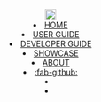 <head-bottom>
  <link rel="stylesheet" href="{{baseUrl}}/css/main.css">
</head-bottom>

<header sticky>
  <navbar type="dark">
    <a slot="brand" href="{{baseUrl}}/index.html" title="Home" class="navbar-brand"><img src="{{baseUrl}}/images/logo-darkbackground.svg" height="20"></a>
    <li><a highlight-on="exact" href="{{baseUrl}}/index.html" class="nav-link">HOME</a></li>
    <div tags="environment--ug environment--combined"><li><a highlight-on="sibling-or-child" href="{{baseUrl}}/userGuide/index.html" class="nav-link">USER GUIDE</a></li></div>
    <div tags="environment--dg environment--combined"><li><a highlight-on="sibling-or-child" href="{{baseUrl}}/devGuide/index.html" class="nav-link">DEVELOPER GUIDE</a></li></div>
    <li><a highlight-on="exact" href="{{baseUrl}}/showcase.html" class="nav-link">SHOWCASE</a></li>
    <li><a highlight-on="exact" href="{{baseUrl}}/about.html" class="nav-link">ABOUT</a></li>
    <li>
      <a href="https://github.com/MarkBind/markbind" target="_blank" class="nav-link"><md>:fab-github:</md></a>
    </li>
    <li>
        <theme-button class="nav-link"></theme-button>
    </li>
    <li slot="right">
      <form class="navbar-form">
        <searchbar :data="searchData" placeholder="Search" :on-hit="searchCallback" menu-align-right></searchbar>
      </form>
    </li>
  </navbar>
</header>
